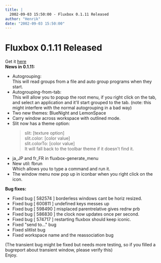 ```yaml
---
title: |
  2002-09-03 15:50:00 - Fluxbox 0.1.11 Released
author: "Henrik"
date: "2002-09-03 15:50:00"
---
```


# Fluxbox 0.1.11 Released

Get it  <a
href="http://prdownloads.sourceforge.net/fluxbox/fluxbox-0.1.11.tar.gz">here</a><br>
<b>News in 0.1.11:</b>
<ul>
  <li>Autogrouping:<br>
      This will read groups from a file and auto group programs when they start.<br>
  <li>Autogrouping-from-tab:<br>
      This will allow you to popup the root menu, if you right click on the tab,
	  and select an application and it'll start grouped to the tab.
      (note: this might interfere with the normal autogrouping in a bad way) <br>
  <li>Two new themes: BlueNight and LemonSpace<br>
  <li>Carry window across workspace with outlined mode.<br>
  <li>Slit now has a theme option:<br>
    <blockquote>
      slit: [texture option]<br>
      slit.color: [color value]<br>
      slit.colorTo: [color value]<br>
      It will fall back to the toolbar theme if it doesn't find it.<br>
	</blockquote>
   <li>ja_JP and fr_FR in fluxbox-generate_menu<br>
   <li>New util: fbrun<br>
      Which allows you to type a command and run it.<br>
   <li>The window menu now pop up in iconbar when you right click on the icon.<br>
</ul>
<b>Bug fixes:</b><br>
<ul>
   <li>Fixed bug [ 582574 ] borderless windows cant be horiz resized.
   <li>Fixed bug [ 600811 ] undefined keys messes up
   <li>Fixed bug [ 598490 ] misplaced parentrelative gives redrw prb
   <li>Fixed bug [ 586830 ] the clock now updates once per second.
   <li>Fixed bug [ 574717 ] restarting fluxbox should keep iconic.
   <li>Fixed "send to..." bug
   <li>Fixed slitlist bug
   <li>Fixed workspace name and the reassociation bug
</ul>
(The transient bug might be fixed but needs more testing, so if you filled a bugreport about transient window, please verify this)<br>
Enjoy.



